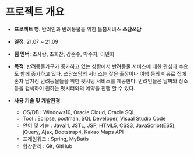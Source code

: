  # 프로젝트 개요

 + **프로젝트 명**: 반려인과 반려동물을 위한 돌봄서비스 **쓰담쓰담**
 + **일정**: 21.07 ~ 21.09
 + **팀 멤버**: 조사랑, 조희찬, 강준수, 박수지, 이민화
 + **목적**: 반려동물가구가 증가하고 있는 상황에서 반려동물 서비스에 대한 관심과 수요도 함께 증가하고 있다. 
             쓰담쓰담의 서비스는 잦은 출장이나 여행 등의 이유로 집에 혼자 남겨진 반려동물들을 위한 펫시팅 서비스를 제공한다.
             반려인들은 날짜와 장소 등을 검색하여 원하는 펫시터와의 예약을 진행 할 수 있다. 
             
             
 + **사용 기술 및 개발환경**
   + OS/DB : Windows10, Oracle Cloud, Oracle SQL
   + Tool : Eclipse, postman, SQL Developer, Visual Studio Code
   + 언어 및 기술 : Java11, JSTL, JSP, HTML5, CSS3, JavaScript(ES5), jQuery, Ajax, Bootstrap4, Kakao Maps API
   + 프레임워크 : Spring, MyBatis
   + 형상관리 : Git, GitHub
 

